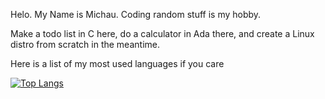 Helo. My Name is Michau. Coding random stuff is my hobby. 

Make a todo list in C here, do a calculator in Ada there, and create a Linux distro from scratch in the meantime.


Here is a list of my most used languages if you care

[![Top Langs](https://github-readme-stats.vercel.app/api/top-langs/?username=EmDeeTee&layout=donut-vertical&size_weight=0.0&count_weight=0.5&hide=Makefile,CMake,Emacs%20Lisp&langs_count=20)](https://github.com/anuraghazra/github-readme-stats)
